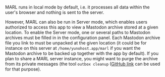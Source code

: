 MARL runs in local mode by default, i.e. it processes all data within the user's browser and nothing is sent to the server.

However, MARL can also be run in Server mode, which enables users authorized to access this app to view a Mastodon archive stored at a given location.
To enable the Server mode, one or several paths to Mastodon archives must be filled in in the configuration panel.
Each Mastodon archive file you link to must be unpacked at the given location (it could be for instance on this server at `/home/yunohost.app/marl` if you want the Mastodon archive to be backed up together with the app by default).
If you plan to share a MARL server instance, you might want to purge the archive from its private messages (the tool `outbox cleanup` ([GitHub link](https://github.com/s427/MARL/blob/main/tools/outbox-cleanup/readme.md) can be used for that purpose).
